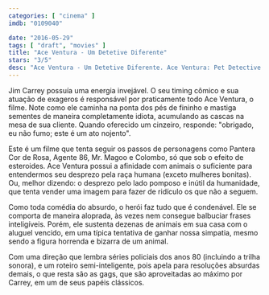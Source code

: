 ```yaml
---
categories: [ "cinema" ]
imdb: "0109040"

date: "2016-05-29"
tags: [ "draft", "movies" ]
title: "Ace Ventura - Um Detetive Diferente"
stars: "3/5"
desc: "Ace Ventura - Um Detetive Diferente. Ace Ventura: Pet Detective (USA, 1994). Dirigido por Tom Shadyac. Escrito por Jack Bernstein, Jack Bernstein, Tom Shadyac, Jim Carrey. Com Jim Carrey, Courteney Cox, Sean Young, Tone Loc, Dan Marino, Noble Willingham, Troy Evans, Raynor Scheine, Udo Kier."
---
```

Jim Carrey possuía uma energia invejável. O seu timing cômico e sua atuação de exageros é responsável por praticamente todo Ace Ventura, o filme. Note como ele caminha na ponta dos pés de fininho e mastiga sementes de maneira completamente idiota, acumulando as cascas na mesa de sua cliente. Quando oferecido um cinzeiro, responde: "obrigado, eu não fumo; este é um ato nojento".

Este é um filme que tenta seguir os passos de personagens como Pantera Cor de Rosa, Agente 86, Mr. Magoo e Colombo, só que sob o efeito de esteroides. Ace Ventura possui a afinidade com animais o suficiente para entendermos seu desprezo pela raça humana (exceto mulheres bonitas). Ou, melhor dizendo: o desprezo pelo lado pomposo e inútil da humanidade, que tenta vender uma imagem para fazer de ridículo os que não a seguem.

Como toda comédia do absurdo, o herói faz tudo que é condenável. Ele se comporta de maneira aloprada, às vezes nem consegue balbuciar frases inteligíveis. Porém, ele sustenta dezenas de animais em sua casa com o aluguel vencido, em uma típica tentativa de ganhar nossa simpatia, mesmo sendo a figura horrenda e bizarra de um animal.

Com uma direção que lembra séries policiais dos anos 80 (incluindo a trilha sonora), e um roteiro semi-inteligente, pois apela para resoluções absurdas demais, o que resta são as gags, que são aproveitadas ao máximo por Carrey, em um de seus papéis clássicos.
